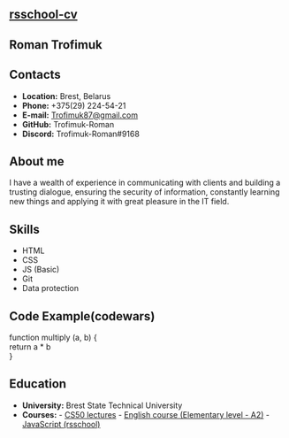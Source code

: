 ## [rsschool-cv](https://trofimuk-roman.github.io/rsschool-cv/) 

## Roman Trofimuk
**Contacts**  
---
+ **Location:** Brest, Belarus
+ **Phone:** +375(29) 224-54-21
+ **E-mail:** Trofimuk87@gmail.com
+ **GitHub:** Trofimuk-Roman
+ **Discord:** Trofimuk-Roman#9168 

## **About me**
I have a wealth of experience in communicating with clients and building a trusting dialogue, ensuring the security of information, constantly learning new things and applying it with great pleasure in the IT field.

## **Skills**
+ HTML
+ CSS
+ JS (Basic)
+ Git
+ Data protection

## **Code Example**(codewars)
function multiply (a, b) {  
return a * b  
}
## **Education**
+ **University:** Brest State Technical University
+ **Courses:** 
        - [CS50 lectures](https://www.youtube.com/channel/UCcabW7890RKJzL968QWEykA)
        - [English course (Elementary level - A2)](http://www.ilh.by/)
        - [JavaScript (rsschool)](https://training.by/#!/Training/3080?lang=ru)
